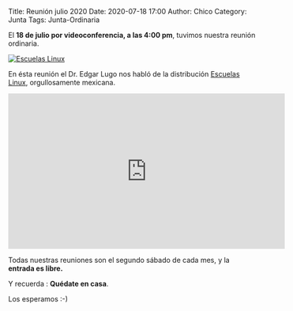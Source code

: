 Title: Reunión julio 2020
Date: 2020-07-18 17:00
Author: Chico
Category: Junta
Tags: Junta-Ordinaria

El __18 de julio por videoconferencia, a las 4:00 pm__, tuvimos nuestra reunión ordinaria.

[![Escuelas Linux]({attach}2020-07-18-reunion-julio/LogoEscuelasLinux.png)]({attach}2020-07-18-reunion-julio/LogoEscuelasLinux.png)

<!-- break -->

En ésta reunión el Dr. Edgar Lugo nos habló de la distribución [Escuelas Linux](https://escuelaslinux.sourceforge.io/), orgullosamente mexicana.

<iframe width="560" height="315" src="https://www.youtube.com/embed/lDT0lkePZn4" frameborder="0" allow="accelerometer; autoplay; encrypted-media; gyroscope; picture-in-picture" allowfullscreen></iframe>

Todas nuestras reuniones son el segundo sábado de cada mes, y la __entrada es libre.__

Y recuerda :  __Quédate en casa__.

Los esperamos :-)
